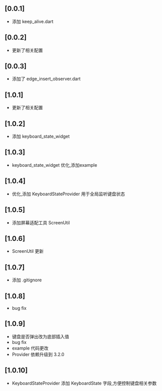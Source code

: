 ## [0.0.1] 

- 添加 keep_alive.dart

## [0.0.2] 

- 更新了相关配置

## [0.0.3] 

- 添加了 edge_insert_observer.dart

## [1.0.1] 

- 更新了相关配置

## [1.0.2] 

- 添加 keyboard_state_widget

## [1.0.3] 

- keyboard_state_widget 优化,添加example

## [1.0.4] 

- 优化,添加 KeyboardStateProvider 用于全局监听键盘状态

## [1.0.5] 

- 添加屏幕适配工具 ScreenUtil

## [1.0.6] 

- ScreenUtil 更新

## [1.0.7] 

- 添加 .gitignore

## [1.0.8] 

- bug fix

## [1.0.9] 

- 键盘是否弹出改为底部插入值
- bug fix
- example 代码更改
- Provider 依赖升级到 3.2.0

## [1.0.10]

- KeyboardStateProvider 添加 KeyboardState 字段,方便控制键盘相关参数